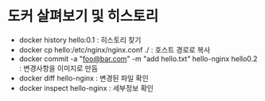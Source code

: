 # 도커 살펴보기 및 히스토리

- docker history hello:0.1 : 히스토리 찾기
- docker cp hello:/etc/nginx/nginx.conf ./ : 호스트 경로로 복사
- docker commit -a "<foo@bar.com>" -m "add hello.txt" hello-nginx hello0.2 : 변경사항을 이미지로 만듬
- docker diff hello-nginx : 변경된 파일 확인
- docker inspect hello-nginx : 세부정보 확인


